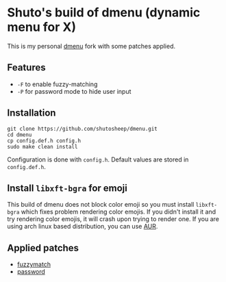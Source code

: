 # Shuto's build of dmenu (dynamic menu for X)

This is my personal [dmenu](https://tools.suckless.org/dmenu/) fork with some patches applied.

## Features

+ `-F` to enable fuzzy-matching
+ `-P` for password mode to hide user input

## Installation

```
git clone https://github.com/shutosheep/dmenu.git
cd dmenu
cp config.def.h config.h
sudo make clean install
```

Configuration is done with `config.h`. Default values are stored in `config.def.h`.

## Install `libxft-bgra` for emoji

This build of dmenu does not block color emoji so you must install `libxft-bgra` which fixes problem rendering color emojis. If you didn't install it and try rendering color emojis, it will crash upon trying to render one. If you are using arch linux based distribution, you can use [AUR](https://aur.archlinux.org/packages/libxft-bgra).

## Applied patches

+ [fuzzymatch](https://tools.suckless.org/dmenu/patches/fuzzymatch/)
+ [password](https://tools.suckless.org/dmenu/patches/password/)
